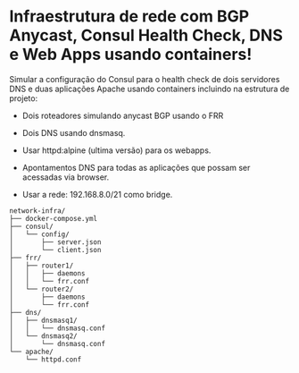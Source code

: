 # Infraestrutura de rede com BGP Anycast, Consul Health Check, DNS e Web Apps usando containers!
Simular a configuração do Consul para o health check de dois servidores DNS e duas aplicações Apache usando containers incluindo na estrutura de projeto:

- Dois roteadores simulando anycast BGP usando o FRR

- Dois DNS usando dnsmasq.

- Usar httpd:alpine (ultima versão) para os webapps.

- Apontamentos DNS para todas as aplicações que possam ser acessadas via browser.

- Usar a rede: 192.168.8.0/21 como bridge.

```
network-infra/
├── docker-compose.yml
├── consul/
│   └── config/
│       ├── server.json
│       └── client.json
├── frr/
│   ├── router1/
│   │   ├── daemons
│   │   └── frr.conf
│   └── router2/
│       ├── daemons
│       └── frr.conf
├── dns/
│   ├── dnsmasq1/
│   │   └── dnsmasq.conf
│   └── dnsmasq2/
│       └── dnsmasq.conf
└── apache/
    └── httpd.conf
```